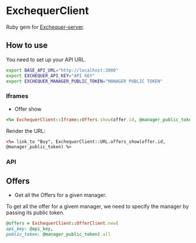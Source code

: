 # ExchequerClient

Ruby gem for [Exchequer-server](https://github.com/dailydrip/exchequer-server).


## How to use

You need to set up your API URL.

```sh
export BASE_API_URL="http://localhost:3000"
export EXCHEQUER_API_KEY="API KEY"
export EXCHEQUER_MANAGER_PUBLIC_TOKEN="MANAGER PUBLIC TOKEN"
```

### Iframes

- Offer show

```ruby
<%= ExchequerClient::Iframe::Offers.show(offer.id, @manager_public_token).html_safe %>
```

Render the URL:

```html
<%= link_to "Buy", ExchequerClient::URL.offers_show(offer.id,
@manager_public_token) %>
```

### API

## Offers

- Get all the Offers for a given manager.

To get all the offer for a givem manager,
we need to specify the manager by passing its
public token.

```ruby
@offers = ExchequerClient::OfferClient.new(
api_key: @api_key,
public_token: @manager_public_token).all
```
